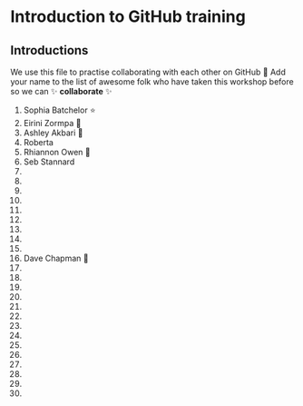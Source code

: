 # Introduction to GitHub training

## Introductions

We use this file to practise collaborating with each other on GitHub :tada: Add your name to the list of awesome folk who have taken this workshop before so we can :sparkles: **collaborate** :sparkles:

1. Sophia Batchelor :star:
2. Eirini Zormpa 🌻
3. Ashley Akbari 🚀
4. Roberta 
5. Rhiannon Owen :cherry_blossom:
6. Seb Stannard 
7.
8.
9.
10.
11.
12.
13.
14.
15.
16. Dave Chapman 🎱
17. 
18. 
19. 
20. 
21. 
22.
23. 
24. 
25. 
26. 
27. 
28. 
29. 
30. 
